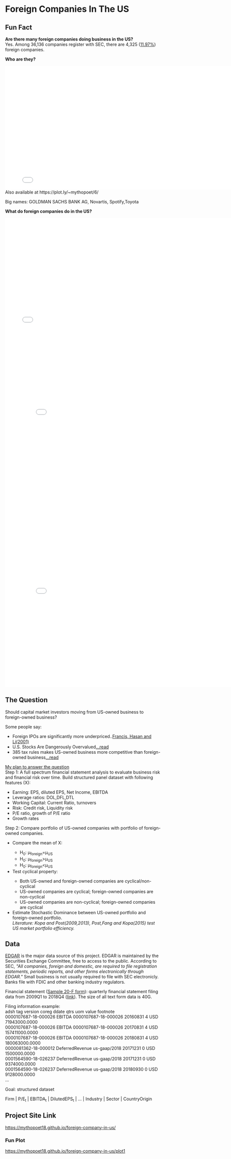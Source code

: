 # Foreign Companies In The US

## Fun Fact

<b> Are there many foreign companies doing business in the US? </b> <br>
  Yes. Among 36,136 companies register with SEC, there are 4,325 ([11.97%](https://placehold.it/15/c5f015/000000?text=+)) foreign companies.

<b> Who are they? </b>
<iframe width="800" height="400" frameborder="0" scrolling="no" src="//plot.ly/~mythopoet/6.embed"></iframe>
Also available at https://plot.ly/~mythopoet/6/

Big names:  GOLDMAN SACHS BANK AG, Novartis, Spotify,Toyota

<b> What do foreign companies do in the US? </b>
<iframe width="800" height="360" frameborder="0" scrolling="no" src="//plot.ly/~mythopoet/8.embed"></iframe>
<iframe width="800" height="580" frameborder="0" scrolling="no" src="//plot.ly/~mythopoet/12.embed"></iframe>
<iframe width="800" height="580" frameborder="0" scrolling="no" src="//plot.ly/~mythopoet/10.embed"></iframe>

## The Question
Should capital market investors moving from US-owned business to foreign-owned business? 


Some people say:<br>
  <ul type="disc">
  <li>Foreign IPOs are significantly more underpriced..<a href="https://www.researchgate.net/publication/229521875_Underpricing_of_Foreign_and_Domestic_IPOs_in_the_US_Market_Empirical_Evidence">Francis, Hasan and Li(2001)</a></li>
  
  <li>U.S. Stocks Are Dangerously Overvalued<a href="https://www.forbes.com/sites/jamesberman/2018/10/04/time-to-buy-the-emerging-markets/#2371a35960c2">...read</a></li>
  
  <li>385 tax rules makes US-owned business more competitive than foreign-owned business<a href="https://www.brookings.edu/blog/up-front/2017/08/10/the-385-tax-rules-make-american-businesses-more-competitive-treasury-should-keep-them/">...read</a></li>
  </ul>
  

[My plan to answer the question](https://placehold.it/15/c5f015/000000?text=+)<br>
  Step 1: A full spectrum financial statement analysis to evaluate business risk and financial risk over time. Build structured panel dataset with following features (X):<br>
  <ul type="disc">
  <li>Earning: EPS, diluted EPS, Net Income, EBITDA</li>
  <li>Leverage ratios: DOL,DFL,DTL</li>
  <li>Working Capital: Current Ratio, turnovers</li>
  <li>Risk: Credit risk, Liquidity risk</li>
  <li>P/E ratio, growth of P/E ratio</li>
  <li>Growth rates</li>
  </ul>
  
  Step 2: Compare portfolio of US-owned companies with portfolio of foreign-owned companies.
  <ul type="disc">
  <li>Compare the mean of X:</li>
     <ul type="bullet">
     <li>H<sub>0</sub>: &mu;<sub>foreign</sub>=&mu;<sub>US</sub></li>
     <li>H<sub>0</sub>: &mu;<sub>foreign</sub>>&mu;<sub>US</sub></li>
     <li>H<sub>0</sub>: &mu;<sub>foreign</sub><&mu;<sub>US</sub></li>
     </ul>   
  <li>Test cyclical property: </li>
     <ul type="bullet">
     <li>Both US-owned and foreign-owned companies are cyclical/non-cyclical</li>
     <li>US-owned companies are cyclical; foreign-owned companies are non-cyclical</li>
     <li>US-owned companies are non-cyclical; foreign-owned companies are cyclical</li>
     </ul>  
  <li>Estimate Stochastic Dominance between US-owned portfolio and foreign-owned portfolio.<br> 
    <i>Literature: Kopa and Post(2009,2013), Post,Fang and Kopa(2015) test US market portfolio efficiency.</i> </li>
  </ul>
  
## Data

<a href="https://www.sec.gov/edgar/searchedgar/companysearch.html">EDGAR</a> is the major data source of this project. EDGAR is maintained by the Securities Exchange Committee, free to access to the public. According to SEC,<i> "All companies, foreign and domestic, are required to file registration statements, periodic reports, and other forms electronically through EDGAR."</i> Small business is not usually required to file with SEC electronicly. Banks file with FDIC and other banking industry regulators. 


Financial statement (<a href="https://www.sec.gov/Archives/edgar/data/1639920/000156459019002688/ck0001639920-20f_20181231.htm#ITEM_8_INFORMATION_FINANCIAL">Sample 20-F form</a>): quarterly financial statement filing data from 2009Q1 to 2018Q4 (<a href="https:https://www.sec.gov/dera/data/financial-statement-data-sets.html">link</a>). The size of all text form data is 40G.


Filing information example:<br>
adsh	tag	version	coreg	ddate	qtrs	uom	value	footnote<br>
0000107687-18-000026	EBITDA	0000107687-18-000026		20160831	4	USD	71943000.0000	<br>
0000107687-18-000026	EBITDA	0000107687-18-000026		20170831	4	USD	157411000.0000	<br>
0000107687-18-000026	EBITDA	0000107687-18-000026		20180831	4	USD	180063000.0000	<br>
0000081362-18-000012	DeferredRevenue	us-gaap/2018		20171231	0	USD	1500000.0000	<br>
0001564590-18-026237	DeferredRevenue	us-gaap/2018		20171231	0	USD	9374000.0000	<br>
0001564590-18-026237	DeferredRevenue	us-gaap/2018		20180930	0	USD	9128000.0000	<br>
... <br>

Goal: structured dataset<br>

Firm | P/E<sub>t</sub> |  EBITDA<sub>t</sub> |  DilutedEPS<sub>t</sub>  |  ...  | Industry  | Sector |  CountryOrigin   


## Project Site Link
https://mythopoet18.github.io/foreign-company-in-us/ <br>

### Fun Plot
https://mythopoet18.github.io/foreign-company-in-us/plot1




